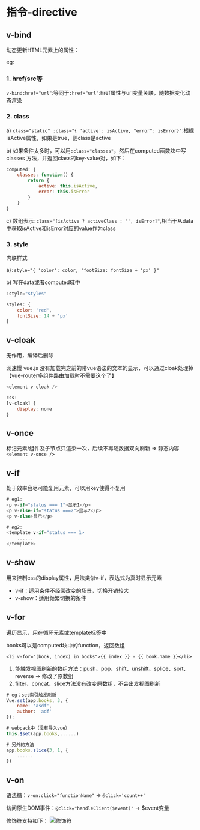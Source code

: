 # 指令-directive

## v-bind

动态更新HTML元素上的属性：

eg:

### 1. href/src等
`v-bind:href="url"`:等同于`:href="url"`:href属性与url变量关联，随数据变化动态渲染

### 2. class
a) `class="static" :class="{ 'active': isActive, "error": isError}"`:根据isActive属性，如果是true，则class是active

b) 如果条件太多时，可以用`:class="classes"`，然后在computed函数块中写 classes 方法，并返回class的key-value对，如下：
``` js
computed: {
    classes: function() {
        return {
            active: this.isActive,
            error: this.isError
        }
    }
}
```

c) 数组表示`:class="[isActive ? activeClass : '', isError]"`,相当于从data中获取isActive和isError对应的value作为class

### 3. style
内联样式

a)`:style="{ 'color': color, 'footSize: fontSize + 'px' }"`

b) 写在data或者computed域中
``` js
:style="styles"

styles: {
    color: 'red',
    fontSize: 14 + 'px'
}
```

## v-cloak
无作用，编译后删除

网速慢 vue.js 没有加载完之前的带vue语法的文本的显示，可以通过cloak处理掉【vue-router多组件路由加载时不需要这个了】

```js
<element v-cloak />

css:
[v-cloak] {
    display: none
}
```

## v-once
标记元素/组件及子节点只渲染一次，后续不再随数据双向刷新 => 静态内容
`<element v-once />`

## v-if
处于效率会尽可能复用元素，可以用key使得不复用

``` js
# eg1:
<p v-if="status === 1">显示1</p>
<p v-else-if="status ===2">显示2</p>
<p v-else>显示</p>

# eg2:
<template v-if="status === 1>
    ......
</template>
```

## v-show
用来控制css的display属性，用法类似v-if，表达式为真时显示元素

- v-if：适用条件不经常改变的场景，切换开销较大
- v-show：适用频繁切换的条件

## v-for
遍历显示，用在循环元素或template标签中

books可以是computed块中的function，返回数组

`<li v-for="(book, index) in books">{{ index }} - {{ book.name }}</li>`

1. 能触发视图刷新的数组方法：push、pop、shift、unshift、splice、sort、reverse -> 修改了原数组
2. filter、concat、slice方法没有改变原数组，不会出发视图刷新

``` js
# eg：set索引触发刷新
Vue.set(app.books, 3, {
    name: 'asdf',
    author: 'adf'
});

# webpack中（没有导入vue）
this.$set(app.books,......)

# 另外的方法
app.books.slice(3, 1, {
    ......
})
```

## v-on

语法糖：`v-on:click="functionName"` -> `@click='count++'`

访问原生DOM事件：`@click="handleClient($event)"` -> $event变量

修饰符支持如下：
![修饰符](../../images/vue/修饰符.png)

